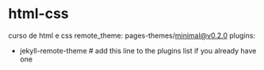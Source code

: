 # html-css
 curso de html e css
remote_theme: pages-themes/minimal@v0.2.0
plugins:
- jekyll-remote-theme # add this line to the plugins list if you already have one
